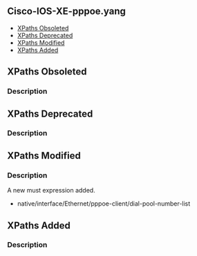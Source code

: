 ## Cisco-IOS-XE-pppoe.yang


- [XPaths Obsoleted](#xpaths-obsoleted)
- [XPaths Deprecated](#xpaths-deprecated)
- [XPaths Modified](#xpaths-modified)
- [XPaths Added](#xpaths-added)

## XPaths Obsoleted

### Description

## XPaths Deprecated

### Description

## XPaths Modified

### Description

A new must expression added.

- native/interface/Ethernet/pppoe-client/dial-pool-number-list

## XPaths Added

### Description
